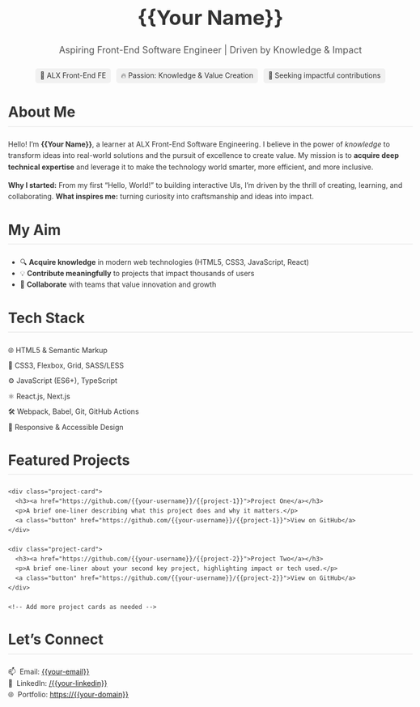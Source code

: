 <!DOCTYPE html>
<html lang="en">
<head>
  <meta charset="UTF-8" />
  <title>{{Your Name}} – GitHub Profile</title>
  <style>
    body { font-family: -apple-system, BlinkMacSystemFont, “Segoe UI”, Roboto, Helvetica, Arial, sans-serif; line-height: 1.6; color: #333; padding: 2rem; max-width: 800px; margin: auto; }
    header { text-align: center; margin-bottom: 2rem; }
    h1 { font-size: 2.5rem; margin-bottom: 0; }
    h2 { font-size: 1.75rem; margin-top: 2rem; border-bottom: 2px solid #eee; padding-bottom: .3rem; }
    p.lead { font-size: 1.125rem; color: #555; }
    .badge { display: inline-block; padding: .2rem .6rem; margin: .2rem; background: #f1f1f1; border-radius: .3rem; font-size: .875rem; }
    .tech-list, .project-list { list-style: none; padding-left: 0; }
    .tech-list li, .project-list li { margin-bottom: .5rem; }
    .project-card { border: 1px solid #e1e4e8; padding: 1rem; border-radius: .5rem; margin-bottom: 1rem; }
    a.button { display: inline-block; padding: .5rem 1rem; margin-top: .5rem; background: #0366d6; color: white; text-decoration: none; border-radius: .3rem; }
  </style>
</head>
<body>

  <header>
    <h1>{{Your Name}}</h1>
    <p class="lead">Aspiring Front-End Software Engineer | Driven by Knowledge &amp; Impact</p>
    <p>
      <span class="badge">💼 ALX Front-End FE</span>
      <span class="badge">🔥 Passion: Knowledge &amp; Value Creation</span>
      <span class="badge">🚀 Seeking impactful contributions</span>
    </p>
  </header>

  <section id="about">
    <h2>About Me</h2>
    <p>
      Hello! I’m <strong>{{Your Name}}</strong>, a learner at ALX Front-End Software Engineering.  
      I believe in the power of <em>knowledge</em> to transform ideas into real-world solutions and the pursuit of excellence to create value.  
      My mission is to <strong>acquire deep technical expertise</strong> and leverage it to make the technology world smarter, more efficient, and more inclusive.
    </p>
    <p>
      <strong>Why I started:</strong>  
      From my first “Hello, World!” to building interactive UIs, I’m driven by the thrill of creating, learning, and collaborating.  
      <strong>What inspires me:</strong> turning curiosity into craftsmanship and ideas into impact.
    </p>
  </section>

  <section id="aim">
    <h2>My Aim</h2>
    <ul>
      <li>🔍 <strong>Acquire knowledge</strong> in modern web technologies (HTML5, CSS3, JavaScript, React)</li>
      <li>💡 <strong>Contribute meaningfully</strong> to projects that impact thousands of users</li>
      <li>🤝 <strong>Collaborate</strong> with teams that value innovation and growth</li>
    </ul>
  </section>

  <section id="tech-stack">
    <h2>Tech Stack</h2>
    <ul class="tech-list">
      <li>🌐 HTML5 &amp; Semantic Markup</li>
      <li>🎨 CSS3, Flexbox, Grid, SASS/LESS</li>
      <li>⚙️ JavaScript (ES6+), TypeScript</li>
      <li>⚛️ React.js, Next.js</li>
      <li>🛠️ Webpack, Babel, Git, GitHub Actions</li>
      <li>🎯 Responsive &amp; Accessible Design</li>
    </ul>
  </section>

  <section id="projects">
    <h2>Featured Projects</h2>
    
    <div class="project-card">
      <h3><a href="https://github.com/{{your-username}}/{{project-1}}">Project One</a></h3>
      <p>A brief one-liner describing what this project does and why it matters.</p>
      <a class="button" href="https://github.com/{{your-username}}/{{project-1}}">View on GitHub</a>
    </div>

    <div class="project-card">
      <h3><a href="https://github.com/{{your-username}}/{{project-2}}">Project Two</a></h3>
      <p>A brief one-liner about your second key project, highlighting impact or tech used.</p>
      <a class="button" href="https://github.com/{{your-username}}/{{project-2}}">View on GitHub</a>
    </div>

    <!-- Add more project cards as needed -->
  </section>

  <section id="contact">
    <h2>Let’s Connect</h2>
    <p>
      📫 &nbsp;Email: <a href="mailto:{{your-email}}">{{your-email}}</a><br/>
      🔗 &nbsp;LinkedIn: <a href="https://www.linkedin.com/in/{{your-linkedin}}">/{{your-linkedin}}</a><br/>
      🌐 &nbsp;Portfolio: <a href="https://{{your-domain}}">https://{{your-domain}}</a>
    </p>
  </section>

</body>
</html>
